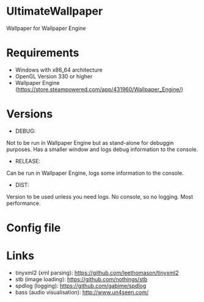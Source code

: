 # UltimateWallpaper
Wallpaper for Wallpaper Engine

# Requirements
- Windows with x86_64 architecture
- OpenGL Version 330 or higher
- Wallpaper Engine (https://store.steampowered.com/app/431960/Wallpaper_Engine/)

# Versions
- DEBUG:
<p>Not to be run in Wallpaper Engine but as stand-alone for debuggin purposes. Has a smaller window and logs debug information to the console.</p>

- RELEASE:
<p> Can be run in Wallpaper Engine, logs some information to the console. </p>

- DIST:
<p>Version to be used unless you need logs. No console, so no logging. Most performance.</p>


# Config file

# Links
- tinyxml2 (xml parsing): https://github.com/leethomason/tinyxml2
- stb (image loading): https://github.com/nothings/stb
- spdlog (logging): https://github.com/gabime/spdlog
- bass (audio visualisation): http://www.un4seen.com/
